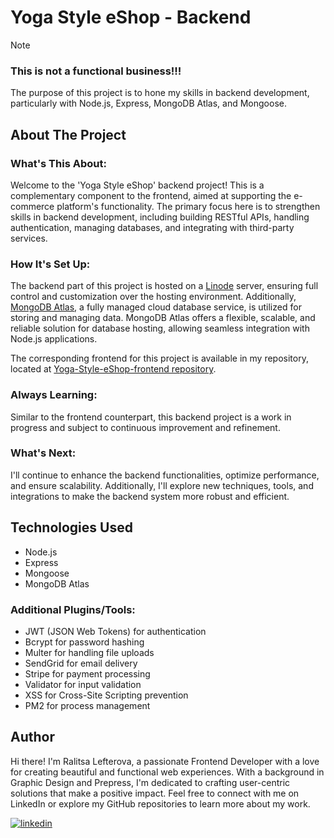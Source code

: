 # Yoga Style eShop - Backend

> [!NOTE]  
>
> ### This is not a functional business!!!
>
> The purpose of this project is to hone my skills in backend development, particularly with Node.js, Express, MongoDB Atlas, and Mongoose.

## About The Project

### What's This About:
Welcome to the 'Yoga Style eShop' backend project! This is a complementary component to the frontend, aimed at supporting the e-commerce platform's functionality. The primary focus here is to strengthen skills in backend development, including building RESTful APIs, handling authentication, managing databases, and integrating with third-party services.

### How It's Set Up:
The backend part of this project is hosted on a [Linode](https://www.linode.com/) server, ensuring full control and customization over the hosting environment. 
Additionally, [MongoDB Atlas](https://www.mongodb.com/products/platform/atlas-database), a fully managed cloud database service, is utilized for storing and managing data. 
MongoDB Atlas offers a flexible, scalable, and reliable solution for database hosting, allowing seamless integration with Node.js applications.

The corresponding frontend for this project is available in my repository, located at [Yoga-Style-eShop-frontend repository](https://github.com/RalitsaLefterova/Yoga-Style-eShop-frontend).

### Always Learning:
Similar to the frontend counterpart, this backend project is a work in progress and subject to continuous improvement and refinement. 

### What's Next:
I'll continue to enhance the backend functionalities, optimize performance, and ensure scalability. Additionally, I'll explore new techniques, tools, and integrations to make the backend system more robust and efficient.

<!-- [Mongoose](https://mongoosejs.com/), a MongoDB object modeling tool, serves as the primary interface for interacting with MongoDB Atlas in the backend. 
Mongoose simplifies the process of defining schemas, performing CRUD operations, and enforcing data validation within Node.js applications. -->

## Technologies Used

- Node.js
- Express
- Mongoose
- MongoDB Atlas
<!-- - Jest and Supertest for testing -->

### Additional Plugins/Tools:
- JWT (JSON Web Tokens) for authentication
- Bcrypt for password hashing
- Multer for handling file uploads
- SendGrid for email delivery
- Stripe for payment processing
- Validator for input validation
- XSS for Cross-Site Scripting prevention
- PM2 for process management

## Author

Hi there! I'm Ralitsa Lefterova, a passionate Frontend Developer with a love for creating beautiful and functional web experiences. With a background in Graphic Design and Prepress, I'm dedicated to crafting user-centric solutions that make a positive impact. Feel free to connect with me on LinkedIn or explore my GitHub repositories to learn more about my work.

[![linkedin](https://img.shields.io/badge/Ralitsa_Lefterova-0077B5?style=for-the-badge&logo=linkedin&logoColor=white)](https://www.linkedin.com/in/ralitsalefterova/)
